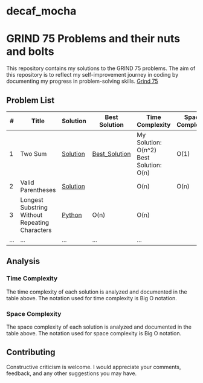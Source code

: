 # decaf_mocha
# GRIND 75 Problems and their nuts and bolts

This repository contains my solutions to the GRIND 75 problems. The aim of this repository is to reflect my self-improvement journey in coding by documenting my progress in problem-solving skills. [Grind 75](https://www.techinterviewhandbook.org/grind75)

## Problem List

| # | Title | Solution | Best Solution | Time Complexity | Space Complexity |
| --- | --- | --- | --- | --- | --- |
| 1 | Two Sum | [Solution](./1_Two_Sum.py) | [Best_Solution](./1_Two_Sum_Best_Solution.py) | My Solution: O(n^2)  <br>Best Solution: O(n)| O(1) |
| 2 | Valid Parentheses | [Solution](./20_Valid_Parentheses.py) |  | O(n) | O(n) |
| 3 | Longest Substring Without Repeating Characters | [Python](./longest-substring-without-repeating-characters.py) | O(n) | O(n) |
| ... | ... | ... | ... | ... |

## Analysis

### Time Complexity

The time complexity of each solution is analyzed and documented in the table above. The notation used for time complexity is Big O notation.

### Space Complexity

The space complexity of each solution is analyzed and documented in the table above. The notation used for space complexity is Big O notation.

## Contributing
Constructive criticism is welcome. I would appreciate your comments, feedback, and any other suggestions you may have.

